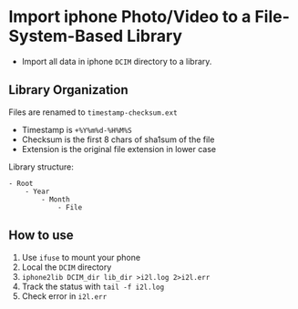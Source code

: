 # Import iphone Photo/Video to a File-System-Based Library

- Import all data in iphone `DCIM` directory to a library.

## Library Organization

Files are renamed to `timestamp-checksum.ext`
- Timestamp is `+%Y%m%d-%H%M%S`
- Checksum is the first 8 chars of sha1sum of the file
- Extension is the original file extension in lower case

Library structure:
```
- Root
    - Year
        - Month
            - File
```

## How to use

1. Use `ifuse` to mount your phone
2. Local the `DCIM` directory
3. `iphone2lib DCIM_dir lib_dir >i2l.log 2>i2l.err`
4. Track the status with `tail -f i2l.log`
5. Check error in `i2l.err`
